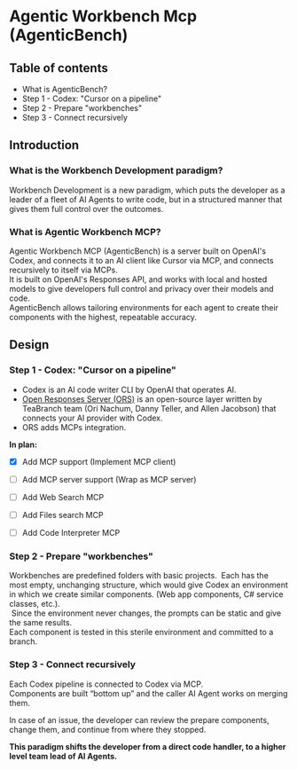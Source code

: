 # Agentic Workbench Mcp (AgenticBench)

## Table of contents

- What is AgenticBench? 
- Step 1 - Codex: "Cursor on a pipeline" 
- Step 2 - Prepare "workbenches" 
- Step 3 - Connect recursively 

## Introduction

### What is the Workbench Development paradigm?

Workbench Development is a new paradigm, which puts the developer as a leader of a fleet of AI Agents to write code, but in a structured manner that gives them full control over the outcomes. 

### What is Agentic Workbench MCP?

Agentic Workbench MCP (AgenticBench) is a server built on OpenAI's Codex, and connects it to an AI client like Cursor via MCP, and connects recursively to itself via MCPs.  
It is built on OpenAI's Responses API, and works with local and hosted models to give developers full control and privacy over their models and code.  
AgenticBench allows tailoring environments for each agent to create their components with the highest, repeatable accuracy. 

## Design

### Step 1 - Codex: "Cursor on a pipeline" 

- Codex is an AI code writer CLI by OpenAI that operates AI. 
- [Open Responses Server (ORS)](https://github.com/TeaBranch/open-responses-server) is an open-source layer written by TeaBranch team (Ori Nachum, Danny Teller, and Allen Jacobson) that connects your AI provider with Codex. 
- ORS adds MCPs integration. 

 **In plan:** 

- [x] Add MCP support (Implement MCP client)   
- [ ] Add MCP server support (Wrap as MCP server) 
- [ ] Add Web Search MCP 
- [ ] Add Files search MCP 
- [ ] Add Code Interpreter MCP 


### Step 2 - Prepare "workbenches"

Workbenches are predefined folders with basic projects.   Each has the most empty, unchanging structure, which would give Codex an environment in which we create similar components. (Web app components, C# service classes, etc.).  
 Since the environment never changes, the prompts can be static and give the same results.  
Each component is tested in this sterile environment and committed to a branch.

### Step 3 - Connect recursively 

Each Codex pipeline is connected to Codex via MCP.  
Components are built “bottom up” and the caller AI Agent works on merging them.  

In case of an issue, the developer can review the prepare components, change them, and continue from where they stopped.

**This paradigm shifts the developer from a direct code handler, to a higher level team lead of AI Agents.**


